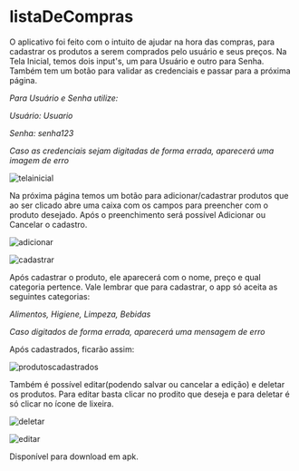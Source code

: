 # listaDeCompras

O aplicativo foi feito com o intuito de ajudar na hora das compras, para cadastrar os produtos a serem comprados pelo usuário e seus preços.
Na Tela Inicial, temos dois input's, um para Usuário e outro para Senha. Também tem um botão para validar as credenciais e passar para a próxima página.

*Para Usuário e Senha utilize:*

*Usuário: Usuario*

*Senha: senha123*

*Caso as credenciais sejam digitadas de forma errada, aparecerá uma imagem de erro*

![telainicial](https://github.com/devlugaby/listaDeCompras/assets/133894673/05f5da7f-89a1-4c59-8301-85145d131930)

Na próxima página temos um botão para adicionar/cadastrar produtos que ao ser clicado abre uma caixa com os campos para preencher com o produto desejado. Após o preenchimento será possível Adicionar ou Cancelar o cadastro.

![adicionar](https://github.com/devlugaby/listaDeCompras/assets/133894673/3b96d57d-1cd8-4606-bc49-d05d05d25616)

![cadastrar](https://github.com/devlugaby/listaDeCompras/assets/133894673/8716b616-6658-4051-bd94-52d6cd0537b8)

Após cadastrar o produto, ele aparecerá com o nome, preço e qual categoria pertence. Vale lembrar que para cadastrar, o app só aceita as seguintes categorias:

*Alimentos, Higiene, Limpeza, Bebidas*

*Caso digitados de forma errada, aparecerá uma mensagem de erro*

Após cadastrados, ficarão assim:

![produtoscadastrados](https://github.com/devlugaby/listaDeCompras/assets/133894673/d068312e-ca0b-4d8f-ab25-7260e7e6c54b)

Também é possível editar(podendo salvar ou cancelar a edição) e deletar os produtos. Para editar basta clicar no prodito que deseja e para deletar é só clicar no ícone de lixeira.

![deletar](https://github.com/devlugaby/listaDeCompras/assets/133894673/43325567-05fa-4cad-8eeb-f1612b14baf2)

![editar](https://github.com/devlugaby/listaDeCompras/assets/133894673/0efbf618-3d1f-47be-94db-f70b1da354b3)

Disponível para download em apk.









